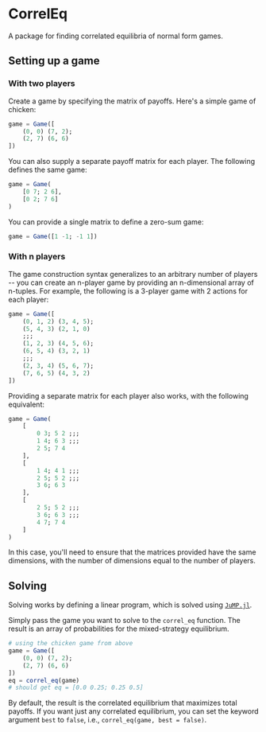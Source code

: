 # CorrelEq

A package for finding correlated equilibria of normal form games.

## Setting up a game

### With two players

Create a game by specifying the matrix of payoffs. Here's a simple game of chicken:
```julia
game = Game([
    (0, 0) (7, 2);
    (2, 7) (6, 6)
])
```

You can also supply a separate payoff matrix for each player. The following defines the same game:
```julia
game = Game(
    [0 7; 2 6],
    [0 2; 7 6] 
)
```

You can provide a single matrix to define a zero-sum game:
```julia
game = Game([1 -1; -1 1])
```

### With n players

The game construction syntax generalizes to an arbitrary number of players -- you can create an n-player game by providing an n-dimensional array of n-tuples. For example, the following is a 3-player game with 2 actions for each player:
```julia
game = Game([
    (0, 1, 2) (3, 4, 5);
    (5, 4, 3) (2, 1, 0)
    ;;;
    (1, 2, 3) (4, 5, 6);
    (6, 5, 4) (3, 2, 1)
    ;;;
    (2, 3, 4) (5, 6, 7);
    (7, 6, 5) (4, 3, 2)
])
```
Providing a separate matrix for each player also works, with the following equivalent:
```julia
game = Game(
    [
        0 3; 5 2 ;;;
        1 4; 6 3 ;;;
        2 5; 7 4
    ],
    [
        1 4; 4 1 ;;;
        2 5; 5 2 ;;;
        3 6; 6 3
    ],
    [
        2 5; 5 2 ;;;
        3 6; 6 3 ;;;
        4 7; 7 4
    ]
)
```
In this case, you'll need to ensure that the matrices provided have the same dimensions, with the number of dimensions equal to the number of players.

## Solving

Solving works by defining a linear program, which is solved using [`JuMP.jl`](https://github.com/jump-dev/JuMP.jl).

Simply pass the game you want to solve to the `correl_eq` function. The result is an array of probabilities for the mixed-strategy equilibrium.
```julia
# using the chicken game from above
game = Game([
    (0, 0) (7, 2);
    (2, 7) (6, 6)
])
eq = correl_eq(game)
# should get eq = [0.0 0.25; 0.25 0.5]
```
By default, the result is the correlated equilibrium that maximizes total payoffs. If you want just any correlated equilibrium, you can set the keyword argument `best` to `false`, i.e., `correl_eq(game, best = false)`.
